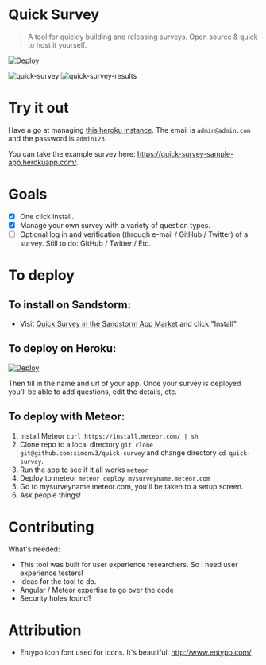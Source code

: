 # Quick Survey

> A tool for quickly building and releasing surveys. Open source & quick to host it yourself.

[![Deploy](https://www.herokucdn.com/deploy/button.svg)](https://heroku.com/deploy?template=https://github.com/simonv3/quick-survey/tree/develop)

![quick-survey](http://i.imgur.com/AYn4Jd4.png)
![quick-survey-results](http://i.imgur.com/4elbHfe.png)

# Try it out

Have a go at managing [this heroku instance](https://quick-survey-sample-app.herokuapp.com/manage). The email is `admin@admin.com` and the password is `admin123`. 

You can take the example survey here: https://quick-survey-sample-app.herokuapp.com/.

# Goals

* [x] One click install.
* [x] Manage your own survey with a variety of question types.
* [ ] Optional log in and verification (through e-mail / GitHub / Twitter) of a survey. Still to do: GitHub / Twitter / Etc.

# To deploy

## To install on Sandstorm:

* Visit [Quick Survey in the Sandstorm App Market](https://apps.sandstorm.io/app/wupmzqk4872vgsye9t9x5dmrdw17mad97dk21jvcm2ph4jataze0) and click "Install".

## To deploy on Heroku:

[![Deploy](https://www.herokucdn.com/deploy/button.svg)](https://heroku.com/deploy?template=https://github.com/simonv3/quick-survey/tree/develop)

Then fill in the name and url of your app. Once your survey is deployed you'll be able to add questions, edit the details, etc. 

## To deploy with Meteor:

1. Install Meteor `curl https://install.meteor.com/ | sh`
2. Clone repo to a local directory `git clone git@github.com:simonv3/quick-survey` and change directory `cd quick-survey`.
4. Run the app to see if it all works `meteor`
5. Deploy to meteor `meteor deploy mysurveyname.meteor.com`
6. Go to mysurveyname.meteor.com, you'll be taken to a setup screen.
7. Ask people things!

# Contributing

What's needed:

* This tool was built for user experience researchers. So I need user experience testers!
* Ideas for the tool to do.
* Angular / Meteor expertise to go over the code
* Security holes found?

# Attribution

* Entypo icon font used for icons. It's beautiful. http://www.entypo.com/
